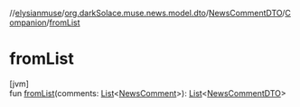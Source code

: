 //[elysianmuse](../../../../index.md)/[org.darkSolace.muse.news.model.dto](../../index.md)/[NewsCommentDTO](../index.md)/[Companion](index.md)/[fromList](from-list.md)

# fromList

[jvm]\
fun [fromList](from-list.md)(comments: [List](https://kotlinlang.org/api/latest/jvm/stdlib/kotlin.collections/-list/index.html)&lt;[NewsComment](../../../org.darkSolace.muse.news.model/-news-comment/index.md)&gt;): [List](https://kotlinlang.org/api/latest/jvm/stdlib/kotlin.collections/-list/index.html)&lt;[NewsCommentDTO](../index.md)&gt;
